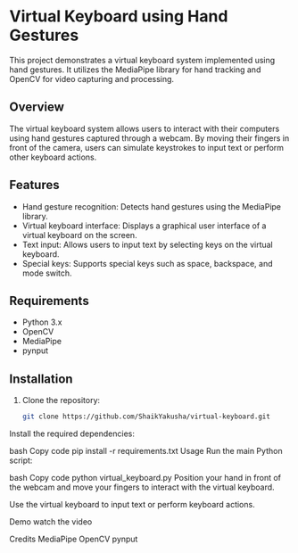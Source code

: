 # Virtual Keyboard using Hand Gestures

This project demonstrates a virtual keyboard system implemented using hand gestures. It utilizes the MediaPipe library for hand tracking and OpenCV for video capturing and processing.

## Overview

The virtual keyboard system allows users to interact with their computers using hand gestures captured through a webcam. By moving their fingers in front of the camera, users can simulate keystrokes to input text or perform other keyboard actions.

## Features

- Hand gesture recognition: Detects hand gestures using the MediaPipe library.
- Virtual keyboard interface: Displays a graphical user interface of a virtual keyboard on the screen.
- Text input: Allows users to input text by selecting keys on the virtual keyboard.
- Special keys: Supports special keys such as space, backspace, and mode switch.

## Requirements

- Python 3.x
- OpenCV
- MediaPipe
- pynput

## Installation

1. Clone the repository:

   ```bash
   git clone https://github.com/ShaikYakusha/virtual-keyboard.git
Install the required dependencies:

bash
Copy code
pip install -r requirements.txt
Usage
Run the main Python script:

bash
Copy code
python virtual_keyboard.py
Position your hand in front of the webcam and move your fingers to interact with the virtual keyboard.

Use the virtual keyboard to input text or perform keyboard actions.

Demo
watch the video

Credits
MediaPipe
OpenCV
pynput
